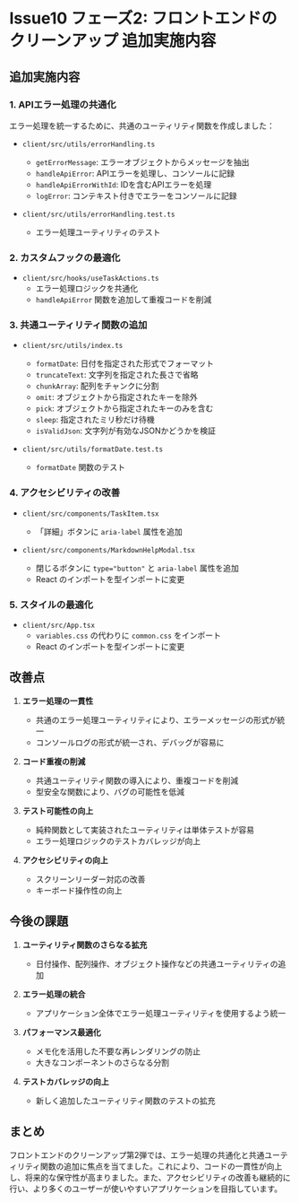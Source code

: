 # Issue10 フェーズ2: フロントエンドのクリーンアップ 追加実施内容

## 追加実施内容

### 1. APIエラー処理の共通化

エラー処理を統一するために、共通のユーティリティ関数を作成しました：

- `client/src/utils/errorHandling.ts`
  - `getErrorMessage`: エラーオブジェクトからメッセージを抽出
  - `handleApiError`: APIエラーを処理し、コンソールに記録
  - `handleApiErrorWithId`: IDを含むAPIエラーを処理
  - `logError`: コンテキスト付きでエラーをコンソールに記録

- `client/src/utils/errorHandling.test.ts`
  - エラー処理ユーティリティのテスト

### 2. カスタムフックの最適化

- `client/src/hooks/useTaskActions.ts`
  - エラー処理ロジックを共通化
  - `handleApiError` 関数を追加して重複コードを削減

### 3. 共通ユーティリティ関数の追加

- `client/src/utils/index.ts`
  - `formatDate`: 日付を指定された形式でフォーマット
  - `truncateText`: 文字列を指定された長さで省略
  - `chunkArray`: 配列をチャンクに分割
  - `omit`: オブジェクトから指定されたキーを除外
  - `pick`: オブジェクトから指定されたキーのみを含む
  - `sleep`: 指定されたミリ秒だけ待機
  - `isValidJson`: 文字列が有効なJSONかどうかを検証

- `client/src/utils/formatDate.test.ts`
  - `formatDate` 関数のテスト

### 4. アクセシビリティの改善

- `client/src/components/TaskItem.tsx`
  - 「詳細」ボタンに `aria-label` 属性を追加

- `client/src/components/MarkdownHelpModal.tsx`
  - 閉じるボタンに `type="button"` と `aria-label` 属性を追加
  - React のインポートを型インポートに変更

### 5. スタイルの最適化

- `client/src/App.tsx`
  - `variables.css` の代わりに `common.css` をインポート
  - React のインポートを型インポートに変更

## 改善点

1. **エラー処理の一貫性**
   - 共通のエラー処理ユーティリティにより、エラーメッセージの形式が統一
   - コンソールログの形式が統一され、デバッグが容易に

2. **コード重複の削減**
   - 共通ユーティリティ関数の導入により、重複コードを削減
   - 型安全な関数により、バグの可能性を低減

3. **テスト可能性の向上**
   - 純粋関数として実装されたユーティリティは単体テストが容易
   - エラー処理ロジックのテストカバレッジが向上

4. **アクセシビリティの向上**
   - スクリーンリーダー対応の改善
   - キーボード操作性の向上

## 今後の課題

1. **ユーティリティ関数のさらなる拡充**
   - 日付操作、配列操作、オブジェクト操作などの共通ユーティリティの追加

2. **エラー処理の統合**
   - アプリケーション全体でエラー処理ユーティリティを使用するよう統一

3. **パフォーマンス最適化**
   - メモ化を活用した不要な再レンダリングの防止
   - 大きなコンポーネントのさらなる分割

4. **テストカバレッジの向上**
   - 新しく追加したユーティリティ関数のテストの拡充

## まとめ

フロントエンドのクリーンアップ第2弾では、エラー処理の共通化と共通ユーティリティ関数の追加に焦点を当てました。これにより、コードの一貫性が向上し、将来的な保守性が高まりました。また、アクセシビリティの改善も継続的に行い、より多くのユーザーが使いやすいアプリケーションを目指しています。
